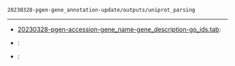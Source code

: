 `20230328-pgen-gene_annotation-update/outputs/uniprot_parsing`

---

- [20230328-pgen-accession-gene_name-gene_description-go_ids.tab]():

- []():

- []():